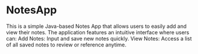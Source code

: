 # NotesApp
This is a simple Java-based Notes App that allows users to easily add and view their notes. The application features an intuitive interface where users can:  Add Notes: Input and save new notes quickly. View Notes: Access a list of all saved notes to review or reference anytime.
